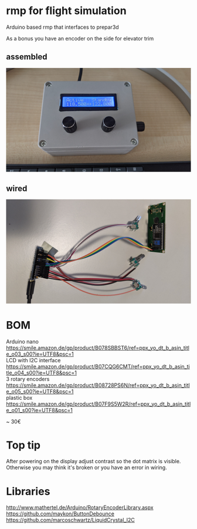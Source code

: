# rmp for flight simulation
Arduino based rmp that interfaces to prepar3d

As a bonus you have an encoder on the side for elevator trim

## assembled
![Rmp](https://github.com/hotbso/rmp/blob/master/doc/complete.jpg)

## wired
![Wired](https://github.com/hotbso/rmp/blob/master/doc/wired.jpg)

# BOM
Arduino nano https://smile.amazon.de/gp/product/B078SBBST6/ref=ppx_yo_dt_b_asin_title_o03_s00?ie=UTF8&psc=1<br/>
LCD with I2C interface https://smile.amazon.de/gp/product/B07CQG6CMT/ref=ppx_yo_dt_b_asin_title_o04_s00?ie=UTF8&psc=1<br/>
3 rotary encoders https://smile.amazon.de/gp/product/B08728PS6N/ref=ppx_yo_dt_b_asin_title_o05_s00?ie=UTF8&psc=1<br/>
plastic box https://smile.amazon.de/gp/product/B07F9S5W2R/ref=ppx_yo_dt_b_asin_title_o01_s00?ie=UTF8&psc=1

~ 30€

# Top tip
After powering on the display adjust contrast so the dot matrix is visible. Otherwise you may think it's broken or you have an error in wiring.

# Libraries
http://www.mathertel.de/Arduino/RotaryEncoderLibrary.aspx<br/>
https://github.com/maykon/ButtonDebounce<br/>
https://github.com/marcoschwartz/LiquidCrystal_I2C
